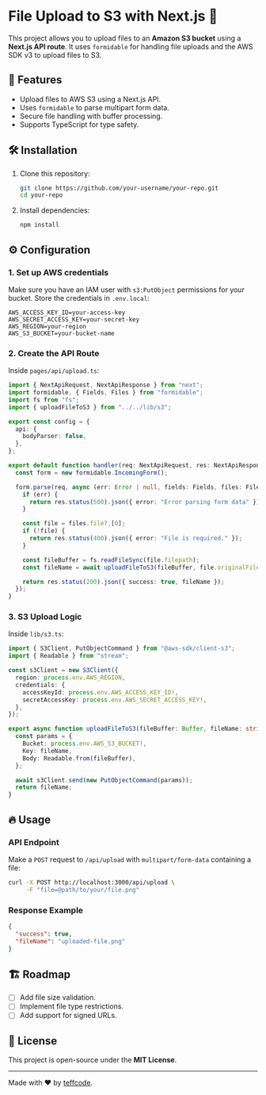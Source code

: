 # File Upload to S3 with Next.js 🚀

This project allows you to upload files to an **Amazon S3 bucket** using a **Next.js API route**. It uses `formidable` for handling file uploads and the AWS SDK v3 to upload files to S3.

## 🚀 Features
- Upload files to AWS S3 using a Next.js API.
- Uses `formidable` to parse multipart form data.
- Secure file handling with buffer processing.
- Supports TypeScript for type safety.

## 🛠️ Installation
1. Clone this repository:
   ```sh
   git clone https://github.com/your-username/your-repo.git
   cd your-repo
   ```

2. Install dependencies:
   ```sh
   npm install
   ```

## ⚙️ Configuration
### 1. Set up AWS credentials
Make sure you have an IAM user with `s3:PutObject` permissions for your bucket. Store the credentials in `.env.local`:

```env
AWS_ACCESS_KEY_ID=your-access-key
AWS_SECRET_ACCESS_KEY=your-secret-key
AWS_REGION=your-region
AWS_S3_BUCKET=your-bucket-name
```

### 2. Create the API Route
Inside `pages/api/upload.ts`:

```ts
import { NextApiRequest, NextApiResponse } from "next";
import formidable, { Fields, Files } from "formidable";
import fs from "fs";
import { uploadFileToS3 } from "../../lib/s3";

export const config = {
  api: {
    bodyParser: false,
  },
};

export default function handler(req: NextApiRequest, res: NextApiResponse) {
  const form = new formidable.IncomingForm();

  form.parse(req, async (err: Error | null, fields: Fields, files: Files) => {
    if (err) {
      return res.status(500).json({ error: "Error parsing form data" });
    }

    const file = files.file?.[0];
    if (!file) {
      return res.status(400).json({ error: "File is required." });
    }

    const fileBuffer = fs.readFileSync(file.filepath);
    const fileName = await uploadFileToS3(fileBuffer, file.originalFilename!);

    return res.status(200).json({ success: true, fileName });
  });
}
```

### 3. S3 Upload Logic
Inside `lib/s3.ts`:

```ts
import { S3Client, PutObjectCommand } from "@aws-sdk/client-s3";
import { Readable } from "stream";

const s3Client = new S3Client({
  region: process.env.AWS_REGION,
  credentials: {
    accessKeyId: process.env.AWS_ACCESS_KEY_ID!,
    secretAccessKey: process.env.AWS_SECRET_ACCESS_KEY!,
  },
});

export async function uploadFileToS3(fileBuffer: Buffer, fileName: string) {
  const params = {
    Bucket: process.env.AWS_S3_BUCKET!,
    Key: fileName,
    Body: Readable.from(fileBuffer),
  };

  await s3Client.send(new PutObjectCommand(params));
  return fileName;
}
```

## 🔥 Usage
### API Endpoint
Make a `POST` request to `/api/upload` with `multipart/form-data` containing a file:

```sh
curl -X POST http://localhost:3000/api/upload \
     -F "file=@path/to/your/file.png"
```

### Response Example
```json
{
  "success": true,
  "fileName": "uploaded-file.png"
}
```

## 🏗️ Roadmap
- [ ] Add file size validation.
- [ ] Implement file type restrictions.
- [ ] Add support for signed URLs.

## 📜 License
This project is open-source under the **MIT License**.

---
Made with ❤️ by [teffcode](https://github.com/teffcode).
